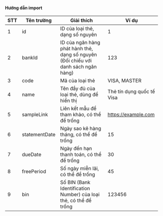 #### Hướng dẫn import

| STT | Tên trường    | Giải thích                                                                         | Ví dụ                     |
|-----|---------------|------------------------------------------------------------------------------------|---------------------------|
| 1   | id            | ID của loại thẻ, dạng số nguyên                                                    | 1                         |
| 2   | bankId        | ID của ngân hàng phát hành thẻ, dạng số nguyên (Đối chiếu với danh sách ngân hàng) | 123                       |
| 3   | code          | Mã của loại thẻ                                                                    | VISA, MASTER              |
| 4   | name          | Tên đầy đủ của loại thẻ, dùng để hiển thị                                          | Thẻ tín dụng quốc tế Visa |
| 5   | sampleLink    | Liên kết mẫu để tham khảo, có thể để trống                                         | https://example.com       |
| 6   | statementDate | Ngày sao kê hàng tháng, có thể để trống                                            | 15                        |
| 7   | dueDate       | Ngày đến hạn thanh toán, có thể để trống                                           | 30                        |
| 8   | freePeriod    | Số ngày miễn lãi, có thể để trống                                                  | 45                        |
| 9   | bin           | Số BIN (Bank Identification Number) của loại thẻ, có thể để trống                  | 123456                    |
